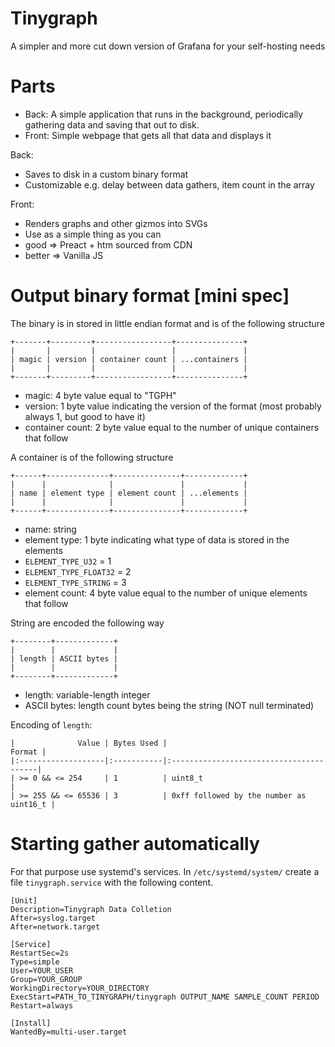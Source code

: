 # Tinygraph

A simpler and more cut down version of Grafana for your self-hosting needs

# Parts

- Back: A simple application that runs in the background, periodically gathering data and saving that out to disk.
- Front: Simple webpage that gets all that data and displays it

Back:
 - Saves to disk in a custom binary format
 - Customizable e.g. delay between data gathers, item count in the array

Front:
 - Renders graphs and other gizmos into SVGs
 - Use as a simple thing as you can
  - good => Preact + htm sourced from CDN
  - better => Vanilla JS

# Output binary format [mini spec]

The binary is in stored in little endian format and is of the following structure

```
+-------+---------+-----------------+---------------+
|       |         |                 |               |
| magic | version | container count | ...containers |
|       |         |                 |               |
+-------+---------+-----------------+---------------+
```

- magic: 4 byte value equal to "TGPH"
- version: 1 byte value indicating the version of the format (most probably always 1, but good to have it)
- container count: 2 byte value equal to the number of unique containers that follow

A container is of the following structure

```
+------+--------------+---------------+-------------+
|      |              |               |             |
| name | element type | element count | ...elements |
|      |              |               |             |
+------+--------------+---------------+-------------+
```

- name: string
- element type: 1 byte indicating what type of data is stored in the elements
 - `ELEMENT_TYPE_U32` = 1
 - `ELEMENT_TYPE_FLOAT32` = 2
 - `ELEMENT_TYPE_STRING` = 3
- element count: 4 byte value equal to the number of unique elements that follow

String are encoded the following way
```
+--------+-------------+
|        |             |
| length | ASCII bytes |
|        |             |
+--------+-------------+
```

- length: variable-length integer
- ASCII bytes: length count bytes being the string (NOT null terminated)

Encoding of `length`:

```
|              Value | Bytes Used |                                  Format |
|:-------------------|:-----------|:----------------------------------------|
| >= 0 && <= 254     | 1          | uint8_t                                 |
| >= 255 && <= 65536 | 3          | 0xff followed by the number as uint16_t |
```
# Starting gather automatically

For that purpose use systemd's services.
In `/etc/systemd/system/` create a file `tinygraph.service` with the following content.

```
[Unit]
Description=Tinygraph Data Colletion
After=syslog.target
After=network.target

[Service]
RestartSec=2s
Type=simple
User=YOUR_USER
Group=YOUR_GROUP
WorkingDirectory=YOUR_DIRECTORY
ExecStart=PATH_TO_TINYGRAPH/tinygraph OUTPUT_NAME SAMPLE_COUNT PERIOD
Restart=always

[Install]
WantedBy=multi-user.target
```
